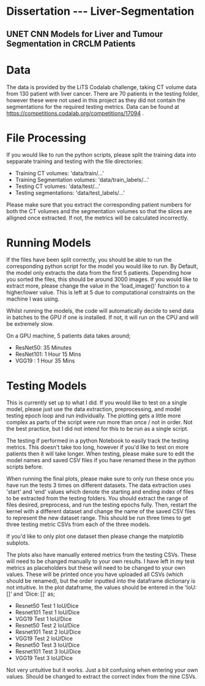 # Dissertation --- Liver-Segmentation

## UNET CNN Models for Liver and Tumour Segmentation in CRCLM Patients


# Data

The data is provided by the LiTS Codalab challenge, taking CT volume data from 130 patient with liver cancer. There are 70 patients in the testing 
folder, however these were not used in this project as they did not contain the segmentations for the required testing metrics. Data can be found at 
https://competitions.codalab.org/competitions/17094 .

# File Processing

If you would like to run the python scripts, please split the training data into sepparate training and testing with the file directories: 
- Training CT volumes: 'data/train/...' 
- Training Segmentation volumes: 'data/train_labels/...' 
- Testing CT volumes: 'data/test/...' 
- Testing segmentations: 'data/test_labels/...' 

Please make sure that you extract the corresponding patient numbers for both the CT volumes and the segmentation volumes so that the slices are alligned once extracted. If not, the  metrics will be calculated incorrectly.

# Running Models

If the files have been split correctly, you should be able to run the corresponding python script for the model you would like to run. By Default, the model only extracts the data from the first 5 patients. Depending how you sorted the files, this should be around 3000 images. If you would like to extract more, please change the value in the 'load_image()' function to a higher/lower value. This is left at 5 due to computational constraints on the machine I was using.

Whilst running the models, the code will automatically decide to send data in batches to the GPU if one is installed. If not, it will run on the CPU and will be extremely slow. 

On a GPU machine, 5 patients data takes around;

- ResNet50: 35 Minutes
- ResNet101: 1 Hour 15 Mins
- VGG19 : 1 Hour 35 Mins

# Testing Models

This is currently set up to what I did. If you would like to test on a single model, please just use the data extraction, preprocessing, and model testing epoch loop and run individually. The plotting gets a little more complex as parts of the script were run more than once / not in order. Not the best practice, but I did not intend for this to be run as a single script.

The testing if performed in a python Notebook to easily track the testing metrics. This doesn't take too long, however if you'd like to test on more patients then it will take longer. 
When testing, please make sure to edit the model names and saved CSV files if you have renamed these in the python scripts before.

When running the final plots, please make sure to only run these once you have run the tests 3 times on different datasets. The data extraction uses 'start' and 'end' values which denote the starting and ending index of files to be extracted from the testing folders. You should extract the range of files desired, preprocess, and run the testing epochs fully. Then, restart the kernel with a different dataset and change the name of the saved CSV files to represent the new dataset range. This should be run three times to get three testing metric CSVs from each of the three models.

If you'd like to only plot one dataset then please change the matplotlib subplots. 

The plots also have manually entered metrics from the testing CSVs. These will need to be changed manually to your own results. I have left in my test metrics as placeholders but these will need to be changed to your own values. These will be printed once you have uploaded all CSVs (which should be renamed), but the order inputted into the dataframe dictionary is not intuitive. In the plot dataframe, the values should be entered in the 'IoU: []' and 'Dice: []' as;

- Resnet50 Test 1 IoU/Dice
- Resnet101 Test 1 IoU/Dice
- VGG19 Test 1 IoU/Dice
- Resnet50 Test 2 IoU/Dice
- Resnet101 Test 2 IoU/Dice
- VGG19 Test 2 IoU/Dice
- Resnet50 Test 3 IoU/Dice
- Resnet101 Test 3 IoU/Dice
- VGG19 Test 3 IoU/Dice

Not very untuitive but it works. Just a bit confusing when entering your own values. Should be changed to extract the correct index from the nine CSVs.
